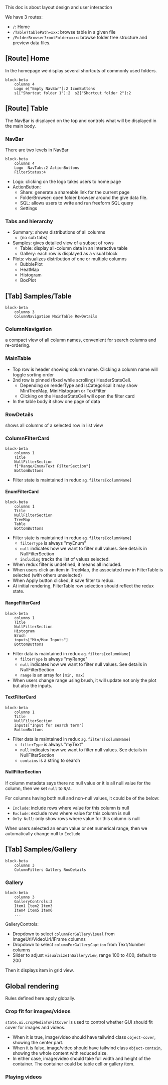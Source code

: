 
This doc is about layout design and user interaction

We have 3 routes:
- `/`: Home
- `/Table?tablePath=xxx`: browse table in a given file
- `/FolderBrowser?rootFolder=xxx`: browse folder tree structure and preview data files.

## [Route] Home
In the homepage we display several shortcuts of commonly used folders.

```mermaid
block-beta
    columns 4
    Logo e["Empty NavBar"]:2 IconButtons
    s1["Shortcut folder 1"]:2  s2["Shortcut folder 2"]:2
```

## [Route] Table
The NavBar is displayed on the top and controls what will be displayed in the main body.

### NavBar
There are two levels in NavBar

```mermaid
block-beta
    columns 4
    Logo  NavTabs:2 ActionButtons
    FilterStatus:4
```

- Logo: clicking on the logo takes users to home page
- ActionButton:
    - Share: generate a shareable link for the current page
    - FolderBrowser: open folder browser around the give data file.
    - SQL: allows users to write and run freeform SQL query
    - Settings

### Tabs and hierarchy

- Summary: shows distributions of all columns
    - (no sub tabs)
- Samples: gives detailed view of a subset of rows
    - Table: display all-column data in an interactive table
    - Gallery: each row is displayed as a visual block
- Plots: visualizes distribution of one or multiple columns
    - BubblePlot
    - HeatMap
    - Histogram
    - BoxPlot



## [Tab] Samples/Table
```mermaid
block-beta
    columns 3
    ColumnNavigation MainTable RowDetails
```
### ColumnNavigation
a compact view of all column names, convenient for search columns and re-ordering. 

### MainTable
- Top row is header showing column name. Clicking a column name will toggle sorting order
- 2nd row is pinned (fixed while scrolling) HeaderStatsCell. 
    - Depending on renderType and isCategorical it may show MiniTreeMap, MiniHistogram or TextFilter
    - Clicking on the HeaderStatsCell will open the filter card
- In the table body it show one page of data

### RowDetails
shows all columns of a selected row in list view

### ColumnFilterCard
```mermaid
block-beta
    columns 1
    Title
    NullFilterSection
    f["Range/Enum/Text FilterSection"]
    BottomButtons
```
- Filter state is maintained in redux `ag.filters[columnName]`


#### EnumFilterCard
```mermaid
block-beta
    columns 1
    Title
    NullFilterSection
    TreeMap
    Table
    BottomButtons
```
- Filter state is maintained in redux `ag.filters[columnName]`
  - `filterType` is always "myEnum"
  - `null` indicates how we want to filter null values. See details in NullFilterSection
  - `including` tracks the list of values selected.
- When redux filter is undefined, it means all included.
- When users click an item in TreeMap, the associated row in FilterTable is selected (with others unselected)
- When Apply button clicked, it save filter to redux.
- At initial rendering, FilterTable row selection should reflect the redux state.

#### RangeFilterCard
```mermaid
block-beta
    columns 1
    Title
    NullFilterSection
    Histogram
    Brush
    inputs["Min/Max Inputs"]
    BottomButtons
```
- Filter data is maintained in redux `ag.filters[columnName]`
    - `filterType` is always "myRange"
    - `null` indicates how we want to filter null values. See details in NullFilterSection
    - `range` is an array for `[min, max]`
- When users change range using brush, it will update not only the plot but also the inputs.

#### TextFilterCard
```mermaid
block-beta
    columns 1
    Title
    NullFilterSection
    inputs["Input for search term"]
    BottomButtons
```
- Filter data is maintained in redux `ag.filters[columnName]`
    - `filterType` is always "myText"
    - `null` indicates how we want to filter null values. See details in NullFilterSection
    - `contains` is a string to search


#### NullFilterSection
If column metadata says there no null value or it is all null value for the column,
then we set `null` to `N/A`. 

For columns having both null and non-null values, it could be of the below:
  - `Include`: include rows where value for this column is null
  - `Exclude`: exclude rows where value for this column is null
  - `Only Null`: only show rows where value for this column is null

When users selected an enum value or set numerical range, then we automatically 
change null to `Exclude`

## [Tab] Samples/Gallery
```mermaid
block-beta
    columns 3
    ColumnFilters Gallery RowDetails
```

### Gallery
```mermaid
block-beta
    columns 3
    GalleryControls:3
    Item1 Item2 Item3
    Item4 Item5 Item6
    ... 
```

GalleryControls:
- Dropdown to select `columnForGalleryVisual` from ImageUrl/VideoUrl/IFrame columns
- Dropdown to select `columnForGalleryCaption` from Text/Number columns
- Slider to adjust `visualSizeInGalleryView`, range 100 to 400, default to 200

Then it displays item in grid view. 

## Global rendering
Rules defined here apply globally.

### Crop fit for images/videos

`state.ui.cropMediaToFitCover` is used to control whether GUI should fit cover for images and videos.

- When it is true, image/video should have tailwind class `object-cover`, showing the center part.
- When it is false, image/video should have tailwind class `object-contain`, showing the whole content with reduced size.
- In either case, image/video should take full width and height of the container. The container could be table cell or gallery item.

### Playing videos
